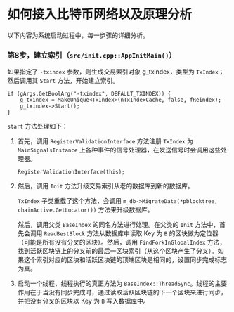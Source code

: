 #   如何接入比特币网络以及原理分析

以下内容为系统启动过程中，每一步骤的详细分析。


### 第8步，建立索引（`src/init.cpp::AppInitMain()`）

如果指定了 `-txindex` 参数，则生成交易索引对象 g_txindex，类型为 `TxIndex`；然后调用其 `Start` 方法，开始建立索引。

    if (gArgs.GetBoolArg("-txindex", DEFAULT_TXINDEX)) {
        g_txindex = MakeUnique<TxIndex>(nTxIndexCache, false, fReindex);
        g_txindex->Start();
    }

`start` 方法处理如下：

1.  首先，调用 `RegisterValidationInterface` 方法注册 `TxIndex` 为 `MainSignalsInstance` 上各种事件的信号处理器，在发送信号时会调用这些处理器。

        RegisterValidationInterface(this);

2.  然后，调用 `Init` 方法升级交易索引从老的数据库到新的数据库。

    `TxIndex` 子类重载了这个方法，会调用 `m_db->MigrateData(*pblocktree, chainActive.GetLocator())` 方法来升级数据库。

    然后，调用父类 `BaseIndex` 的同名方法进行处理。在父类的 `Init` 方法中，首先会调用 `ReadBestBlock` 方法从数据库中读取 Key 为 `B` 的区块做为定位器（可能是所有没有分叉的区块）。然后，调用 `FindForkInGlobalIndex` 方法，找到活跃区块链上的分叉前的最后一区块索引（从这个区块产生了分叉）。如果这个索引对应的区块和活跃区块链的顶端区块是相同的，设置同步完成标志为真。

3.  启动一个线程，线程执行的真正方法为 `BaseIndex::ThreadSync`。线程的主要作用在于当没有同步完成时，通过读取活跃区块链的下一个区块来进行同步，并把没有分叉的区块以 Key 为 `B` 写入数据库中。

